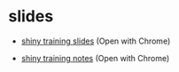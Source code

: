 # slides

* [shiny training slides](https://cabaceo.com/slides/shiny-training-slides.html) (Open with Chrome)

* [shiny training notes](https://cabaceo.com/slides/shiny-training-notes.html) (Open with Chrome)